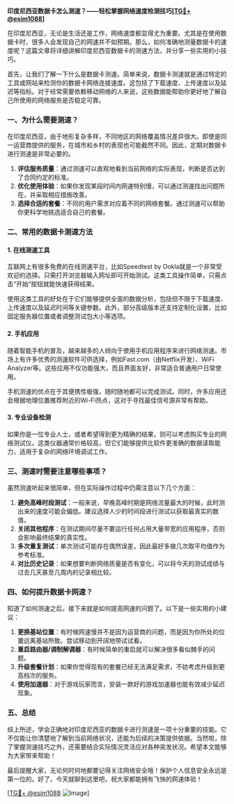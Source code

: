 **印度尼西亚数据卡怎么测速？——轻松掌握网络速度检测技巧[[TG💪+ @esim1088](https://t.me/s/esim1088)]**

在印度尼西亚，无论是生活还是工作，网络速度都显得尤为重要。尤其是在使用数据卡时，很多人会发现自己的网速并不如预期。那么，如何准确地测量数据卡的速度呢？这篇文章将详细讲解印度尼西亚数据卡的测速方法，并分享一些实用的小技巧。

首先，让我们了解一下什么是数据卡测速。简单来说，数据卡测速就是通过特定的工具或网站来检测你的数据卡网络连接速度。这包括了下载速度、上传速度以及延迟等指标。对于经常需要依赖移动网络的人来说，这些数据能帮助你更好地了解自己所使用的网络服务是否稳定可靠。

### **一、为什么需要测速？**

在印度尼西亚，由于地形复杂多样，不同地区的网络覆盖情况差异很大。即使是同一运营商提供的服务，在城市和乡村的表现也可能截然不同。因此，定期对数据卡进行测速是非常必要的。

1. **评估服务质量**：通过测速可以直观地看到当前网络的实际表现，判断是否达到了合同约定的标准。
2. **优化使用体验**：如果你发现某段时间内网速特别慢，可以通过测速找出问题所在，并采取相应措施改善。
3. **选择合适的套餐**：不同的用户需求对应着不同的网络套餐。通过测速可以帮助你更科学地挑选适合自己的套餐。

### **二、常用的数据卡测速方法**

#### **1. 在线测速工具**

互联网上有很多免费的在线测速平台，比如Speedtest by Ookla就是一个非常受欢迎的选择。只需打开浏览器输入网址即可开始测试。这类工具操作简单，只需点击“开始”按钮就能快速获得结果。

使用这类工具的好处在于它们能够提供全面的数据分析，包括但不限于下载速度、上传速度以及延迟时间等关键参数。此外，部分高级版本还支持定制化设置，比如固定服务器位置或者调整测试包大小等选项。

#### **2. 手机应用**

随着智能手机的普及，越来越多的人倾向于使用手机应用程序来进行网络测速。市场上有许多优秀的测速软件可供选择，例如Fast.com（由Netflix开发）、WiFi Analyzer等。这些应用不仅功能强大，而且界面友好，非常适合普通用户日常使用。

手机测速的优点在于其便携性极强，随时随地都可以完成测试。同时，许多应用还会根据地理位置推荐附近的Wi-Fi热点，这对于寻找最佳信号源非常有帮助。

#### **3. 专业设备检测**

如果你是一位专业人士，或者希望得到更为精确的结果，则可以考虑购买专业的网络测试仪。这类仪器通常价格较高，但它们能够提供比软件更准确的数据读取能力，适用于复杂的网络环境调试工作。

### **三、测速时需要注意哪些事项？**

虽然测速听起来很简单，但在实际操作过程中仍需注意以下几个方面：

1. **避免高峰时段测试**：一般来说，早晚高峰时期是网络流量最大的时候，此时测出来的速度可能会偏低。建议选择人少的时间段进行测试以获取最真实的数值。
2. **关闭其他程序**：在测试期间尽量不要运行任何占用大量带宽的应用程序，否则会影响最终结果的真实性。
3. **多次重复测试**：单次测试可能存在偶然误差，因此最好多做几次取平均值作为参考标准。
4. **对比历史记录**：如果想要判断网络质量是否有变化，可以将今天的测试成绩与过去几天甚至几周内的记录相比较。

### **四、如何提升数据卡网速？**

知道了如何测速之后，接下来就是如何提高网速的问题了。以下是一些实用的小建议：

1. **更换基站位置**：有时候网速慢并不是因为运营商的问题，而是因为你所处的位置远离基站所致。尝试移动到开阔地带试试看。
2. **重启路由器/调制解调器**：有时候简单的重启就可以解决很多看似棘手的问题。
3. **升级套餐计划**：如果你觉得现有的套餐已经无法满足需求，不妨考虑升级到更高档次的服务。
4. **使用加速器**：对于游戏玩家而言，安装一款好的游戏加速器也能有效减少延迟现象。

### **五、总结**

综上所述，学会正确地对印度尼西亚的数据卡进行测速是一项十分重要的技能。它不仅能让你清楚地了解到当前网络状况，还能为后续的决策提供依据。当然啦，除了掌握测速技巧之外，还需要结合实际情况灵活应对各种突发状况。希望本文能够为大家带来帮助！

最后提醒大家，无论何时何地都要记得关注网络安全哦！保护个人信息安全永远是第一位的。好了，今天就聊到这里吧，祝大家都能拥有飞快的网速体验！

[[TG💪+ @esim1088](https://t.me/s/esim1088) ![Image](https://i.postimg.cc/4NQfJmqS/Snipaste-2025-05-13-00-14-12.png)]